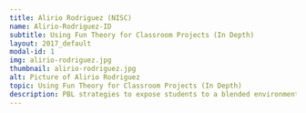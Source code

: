 ```yaml
---
title: Alirio Rodriguez (NISC)
name: Alirio-Rodriguez-ID
subtitle: Using Fun Theory for Classroom Projects (In Depth)
layout: 2017_default
modal-id: 1
img: alirio-rodriguez.jpg
thumbnail: alirio-rodriguez.jpg
alt: Picture of Alirio Rodriguez
topic: Using Fun Theory for Classroom Projects (In Depth)
description: PBL strategies to expose students to a blended environment, and engage them into fun learning
---
```

